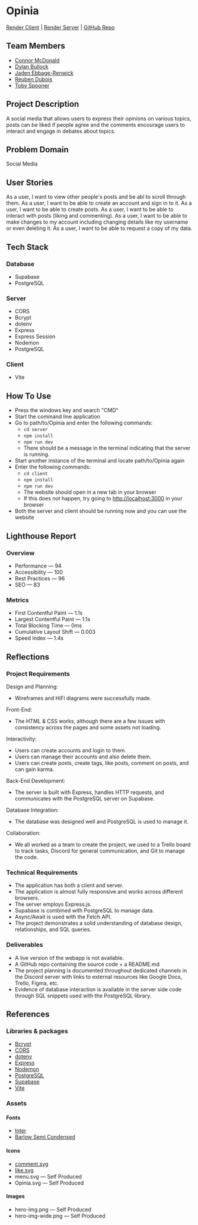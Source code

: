 # Opinia

[Render Client](https://opinia-f4lk.onrender.com) |
[Render Server](https://opinia-1z72.onrender.com) |
[GitHub Repo](https://github.com/TobySpooner/Opinia)

## Team Members

- [Connor McDonald](https://github.com/OCSYT)
- [Dylan Bullock](https://github.com/DylanBk)
- [Jaden Ebbage-Renwick](https://github.com/jser7)
- [Reuben Dubois](https://github.com/RoobnAccessCreative)
- [Toby Spooner](https://github.com/TobySpooner)

## Project Description

A social media that allows users to express their opinions on various topics, posts can be liked if people agree and the comments encourage users to interact and engage in debates about topics.

## Problem Domain

Social Media

## User Stories

As a user, I want to view other people's posts and be abl to scroll through them.
As a user, I want to be able to create an account and sign in to it.
As a user, I want to be able to create posts.
As a user, I want to be able to interact with posts (liking and commenting).
As a user, I want to be able to make changes to my account including changing details like my username or even deleting it.
As a user, I want to be able to request a copy of my data.

## Tech Stack

### Database

- Supabase
- PostgreSQL

### Server

- CORS
- Bcrypt
- dotenv
- Express
- Express Session
- Nodemon
- PostgreSQL

### Client

- Vite

## How To Use

- Press the windows key and search "CMD"
- Start the command line application
- Go to path/to/Opinia and enter the following commands:
  - `cd server`
  - `npm install`
  - `npm run dev`
  - There should be a message in the terminal indicating that the server is running.
- Start another instance of the terminal and locate path/to/Opinia again
- Enter the following commands:
  - `cd client`
  - `npm install`
  - `npm run dev`
  - The website should open in a new tab in your browser
  - If this does not happen, try going to [http://localhost:3000](http://localhost:3000) in your browser
- Both the server and client should be running now and you can use the website

## Lighthouse Report

### Overview

- Performance — 94
- Accessibility — 100
- Best Practices — 96
- SEO — 83

### Metrics

- First Contentful Paint — 1.1s
- Largest Contentful Paint — 1.1s
- Total Blocking Time — 0ms
- Cumulative Layout Shift — 0.003
- Speed Index — 1.4s

## Reflections

### Project Requirements

Design and Planning:

- Wireframes and HiFi diagrams were successfully made.

Front-End:

- The HTML & CSS works, although there are a few issues with consistency across the pages and some assets not loading.

Interactivity:

- Users can create accounts and login to them.
- Users can manage their accounts and also delete them.
- Users can create posts, create tags, like posts, comment on posts, and can gain karma.

Back-End Development:

- The server is built with Express, handles HTTP requests, and communicates with the PostgreSQL server on Supabase.

Database Integration:

- The database was designed well and PostgreSQL is used to manage it.

Collaboration:

- We all worked as a team to create the project, we used to a Trello board to track tasks, Discord for general communication, and Git to manage the code.

### Technical Requirements

- The application has both a client and server.
- The application is almost fully responsive and works across different browsers.
- The server employs Express.js.
- Supabase is combined with PostgreSQL to manage data.
- Async/Await is used with the Fetch API.
- The project demonstrates a solid understanding of database design, relationships, and SQL queries.

### Deliverables

- A live version of the webapp is not available.
- A GitHub repo containing the source code + a README.md
- The project planning is documented throughout dedicated channels in the Discord server with links to external resources like Google Docs, Trello, Figma, etc.
- Evidence of database interaction is available in the server side code through SQL snippets used with the PostgreSQL library.

## References

### Libraries & packages

- [Bcrypt](https://github.com/kelektiv/node.bcrypt.js#readme)
- [CORS](https://github.com/expressjs/cors#readme)
- [dotenv](https://github.com/motdotla/dotenv#readme)
- [Express](https://expressjs.com)
- [Nodemon](https://nodemon.io)
- [PostgreSQL](https://www.postgresql.org)
- [Supabase](https://supabase.com)
- [Vite](https://vite.dev)

### Assets

#### Fonts

- [Inter](https://fonts.google.com/specimen/Inter?query=inter)
- [Barlow Semi Condensed](https://fonts.google.com/specimen/Barlow+Semi+Condensed)

#### Icons

- [comment.svg](https://fonts.google.com/icons?icon.query=comment&selected=Material+Symbols+Outlined:chat:FILL@0;wght@400;GRAD@0;opsz@24&icon.size=24&icon.color=%23000)
- [like.svg](https://fonts.google.com/icons?icon.query=heart&selected=Material+Symbols+Outlined:favorite:FILL@0;wght@400;GRAD@0;opsz@24&icon.size=24&icon.color=%23000)
- menu.svg — Self Produced
- Opinia.svg — Self Produced

#### Images

- hero-img.png — Self Produced
- hero-img-wide.png — Self Produced
